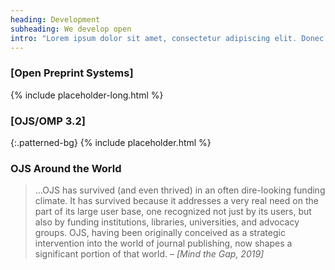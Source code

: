 ```yaml
---
heading: Development
subheading: We develop open
intro: "Lorem ipsum dolor sit amet, consectetur adipiscing elit. Donec malesuada felis vel lacus pharetra, ultrices tristique ante rhoncus. Morbi at diam ut tellus tincidunt varius. Donec vulputate dictum velit ut sollicitudin. Ut dictum libero sem, at dapibus ipsum accumsan eget. Phasellus sit amet pellentesque odio."
---
```


### [Open Preprint Systems]

{% include placeholder-long.html %}

### [OJS/OMP 3.2]

{:.patterned-bg}
{% include placeholder.html %}


### OJS Around the World

> &hellip;OJS has survived (and even thrived) in an often dire-looking funding climate. It has survived because it addresses a very real need on the part of its large user base, one recognized not just by its users, but also by funding institutions, libraries, universities, and advocacy groups. OJS, having been originally conceived as a strategic intervention into the world of journal publishing, now shapes a significant portion of that world. <cite>&ndash; [Mind the Gap, 2019]</cite>
